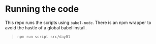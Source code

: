 # Running the code
This repo runs the scripts using `babel-node`. 
There is an npm wrapper to avoid the hastle of a global babel install.

> ```npm run script src/day01```